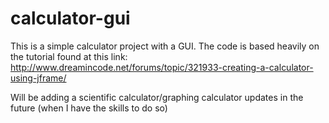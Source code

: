 # calculator-gui

This is a simple calculator project with a GUI. The code is based heavily on the tutorial found at this link: http://www.dreamincode.net/forums/topic/321933-creating-a-calculator-using-jframe/

Will be adding a scientific calculator/graphing calculator updates in the future (when I have the skills to do so)
